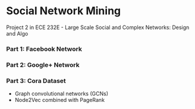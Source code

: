 # Social Network Mining

Project 2 in ECE 232E - Large Scale Social and Complex Networks: Design and Algo

### Part 1: Facebook Network
### Part 2: Google+ Network
### Part 3: Cora Dataset
- Graph convolutional networks (GCNs)
- Node2Vec combined with PageRank 
